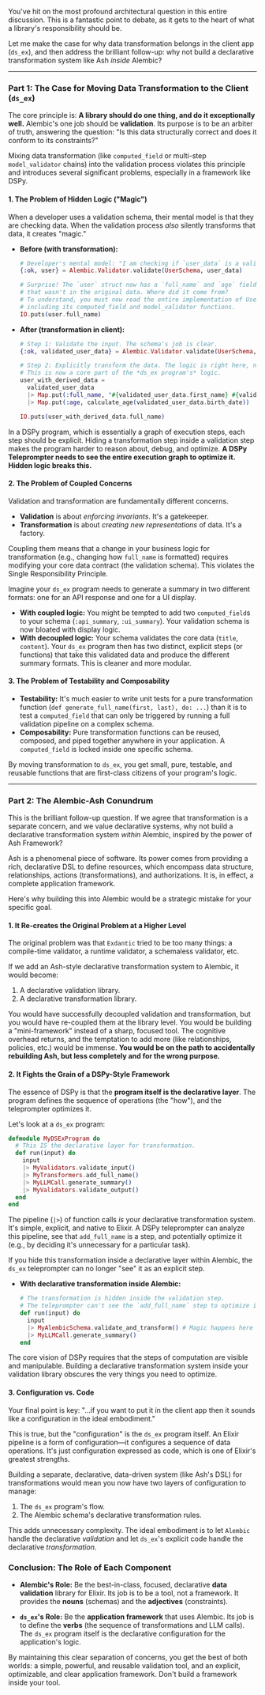 You've hit on the most profound architectural question in this entire discussion. This is a fantastic point to debate, as it gets to the heart of what a library's responsibility should be.

Let me make the case for why data transformation belongs in the client app (`ds_ex`), and then address the brilliant follow-up: why not build a declarative transformation system like Ash *inside* Alembic?

---

### **Part 1: The Case for Moving Data Transformation to the Client (`ds_ex`)**

The core principle is: **A library should do one thing, and do it exceptionally well.** Alembic's one job should be **validation**. Its purpose is to be an arbiter of truth, answering the question: "Is this data structurally correct and does it conform to its constraints?"

Mixing data transformation (like `computed_field` or multi-step `model_validator` chains) into the validation process violates this principle and introduces several significant problems, especially in a framework like DSPy.

#### **1. The Problem of Hidden Logic ("Magic")**

When a developer uses a validation schema, their mental model is that they are checking data. When the validation process *also* silently transforms that data, it creates "magic."

*   **Before (with transformation):**
    ```elixir
    # Developer's mental model: "I am checking if `user_data` is a valid UserProfile."
    {:ok, user} = Alembic.Validator.validate(UserSchema, user_data)

    # Surprise! The `user` struct now has a `full_name` and `age` field
    # that wasn't in the original data. Where did it come from?
    # To understand, you must now read the entire implementation of UserSchema,
    # including its computed_field and model_validator functions.
    IO.puts(user.full_name)
    ```

*   **After (transformation in client):**
    ```elixir
    # Step 1: Validate the input. The schema's job is clear.
    {:ok, validated_user_data} = Alembic.Validator.validate(UserSchema, user_data)

    # Step 2: Explicitly transform the data. The logic is right here, not hidden.
    # This is now a core part of the *ds_ex program's* logic.
    user_with_derived_data =
      validated_user_data
      |> Map.put(:full_name, "#{validated_user_data.first_name} #{validated_user_data.last_name}")
      |> Map.put(:age, calculate_age(validated_user_data.birth_date))

    IO.puts(user_with_derived_data.full_name)
    ```

In a DSPy program, which is essentially a graph of execution steps, each step should be explicit. Hiding a transformation step inside a validation step makes the program harder to reason about, debug, and optimize. **A DSPy Teleprompter needs to see the entire execution graph to optimize it. Hidden logic breaks this.**

#### **2. The Problem of Coupled Concerns**

Validation and transformation are fundamentally different concerns.
*   **Validation** is about *enforcing invariants*. It's a gatekeeper.
*   **Transformation** is about *creating new representations* of data. It's a factory.

Coupling them means that a change in your business logic for transformation (e.g., changing how `full_name` is formatted) requires modifying your core data contract (the validation schema). This violates the Single Responsibility Principle.

Imagine your `ds_ex` program needs to generate a summary in two different formats: one for an API response and one for a UI display.
*   **With coupled logic:** You might be tempted to add two `computed_field`s to your schema (`:api_summary`, `:ui_summary`). Your validation schema is now bloated with display logic.
*   **With decoupled logic:** Your schema validates the core data (`title`, `content`). Your `ds_ex` program then has two distinct, explicit steps (or functions) that take this validated data and produce the different summary formats. This is cleaner and more modular.

#### **3. The Problem of Testability and Composability**

*   **Testability:** It's much easier to write unit tests for a pure transformation function (`def generate_full_name(first, last), do: ...`) than it is to test a `computed_field` that can only be triggered by running a full validation pipeline on a complex schema.
*   **Composability:** Pure transformation functions can be reused, composed, and piped together anywhere in your application. A `computed_field` is locked inside one specific schema.

By moving transformation to `ds_ex`, you get small, pure, testable, and reusable functions that are first-class citizens of your program's logic.

---

### **Part 2: The Alembic-Ash Conundrum**

This is the brilliant follow-up question. If we agree that transformation is a separate concern, and we value declarative systems, why not build a declarative transformation system *within* Alembic, inspired by the power of Ash Framework?

Ash is a phenomenal piece of software. Its power comes from providing a rich, declarative DSL to define resources, which encompass data structure, relationships, actions (transformations), and authorizations. It is, in effect, a complete application framework.

Here's why building this into Alembic would be a strategic mistake for your specific goal.

#### **1. It Re-creates the Original Problem at a Higher Level**

The original problem was that `Exdantic` tried to be too many things: a compile-time validator, a runtime validator, a schemaless validator, etc.

If we add an Ash-style declarative transformation system to Alembic, it would become:
1.  A declarative validation library.
2.  A declarative transformation library.

You would have successfully decoupled validation and transformation, but you would have re-coupled them at the library level. You would be building a "mini-framework" instead of a sharp, focused tool. The cognitive overhead returns, and the temptation to add more (like relationships, policies, etc.) would be immense. **You would be on the path to accidentally rebuilding Ash, but less completely and for the wrong purpose.**

#### **2. It Fights the Grain of a DSPy-Style Framework**

The essence of DSPy is that the **program itself is the declarative layer**. The program defines the sequence of operations (the "how"), and the teleprompter optimizes it.

Let's look at a `ds_ex` program:

```elixir
defmodule MyDSExProgram do
  # This IS the declarative layer for transformation.
  def run(input) do
    input
    |> MyValidators.validate_input()
    |> MyTransformers.add_full_name()
    |> MyLLMCall.generate_summary()
    |> MyValidators.validate_output()
  end
end
```

The pipeline (`|>`) of function calls *is* your declarative transformation system. It's simple, explicit, and native to Elixir. A DSPy teleprompter can analyze this pipeline, see that `add_full_name` is a step, and potentially optimize it (e.g., by deciding it's unnecessary for a particular task).

If you hide this transformation inside a declarative layer within Alembic, the `ds_ex` teleprompter can no longer "see" it as an explicit step.

*   **With declarative transformation inside Alembic:**
    ```elixir
    # The transformation is hidden inside the validation step.
    # The teleprompter can't see the `add_full_name` step to optimize it.
    def run(input) do
      input
      |> MyAlembicSchema.validate_and_transform() # Magic happens here
      |> MyLLMCall.generate_summary()
    end
    ```

The core vision of DSPy requires that the steps of computation are visible and manipulable. Building a declarative transformation system inside your validation library obscures the very things you need to optimize.

#### **3. Configuration vs. Code**

Your final point is key: "...if you want to put it in the client app then it sounds like a configuration in the ideal embodiment."

This is true, but the "configuration" is the `ds_ex` program itself. An Elixir pipeline is a form of configuration—it configures a sequence of data operations. It's just configuration expressed as code, which is one of Elixir's greatest strengths.

Building a separate, declarative, data-driven system (like Ash's DSL) for transformations would mean you now have two layers of configuration to manage:
1.  The `ds_ex` program's flow.
2.  The Alembic schema's declarative transformation rules.

This adds unnecessary complexity. The ideal embodiment is to let `Alembic` handle the declarative *validation* and let `ds_ex`'s explicit code handle the declarative *transformation*.

### Conclusion: The Role of Each Component

*   **Alembic's Role:** Be the best-in-class, focused, declarative **data validation** library for Elixir. Its job is to be a tool, not a framework. It provides the **nouns** (schemas) and the **adjectives** (constraints).

*   **`ds_ex`'s Role:** Be the **application framework** that uses Alembic. Its job is to define the **verbs** (the sequence of transformations and LLM calls). The `ds_ex` program itself is the declarative configuration for the application's logic.

By maintaining this clear separation of concerns, you get the best of both worlds: a simple, powerful, and reusable validation tool, and an explicit, optimizable, and clear application framework. Don't build a framework inside your tool.